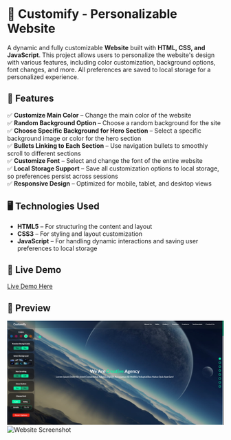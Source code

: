 # 🎨 **Customify - Personalizable Website**  

A dynamic and fully customizable **Website** built with **HTML, CSS, and JavaScript**. This project allows users to personalize the website's design with various features, including color customization, background options, font changes, and more. All preferences are saved to local storage for a personalized experience.  

## 🎨 Features  

✅ **Customize Main Color** – Change the main color of the website  
✅ **Random Background Option** – Choose a random background for the site  
✅ **Choose Specific Background for Hero Section** – Select a specific background image or color for the hero section  
✅ **Bullets Linking to Each Section** – Use navigation bullets to smoothly scroll to different sections  
✅ **Customize Font** – Select and change the font of the entire website  
✅ **Local Storage Support** – Save all customization options to local storage, so preferences persist across sessions  
✅ **Responsive Design** – Optimized for mobile, tablet, and desktop views  

## 🖥️ Technologies Used  

- **HTML5** – For structuring the content and layout  
- **CSS3** – For styling and layout customization  
- **JavaScript** – For handling dynamic interactions and saving user preferences to local storage  

## 🚀 Live Demo  

[Live Demo Here](https://ahmedragab15.github.io/Customify-Personalizable-Website)  

## 📸 Preview  

![Website Screenshot](/imgs/preview.png)  
![Website Screenshot](/imgs/preview.gif)  